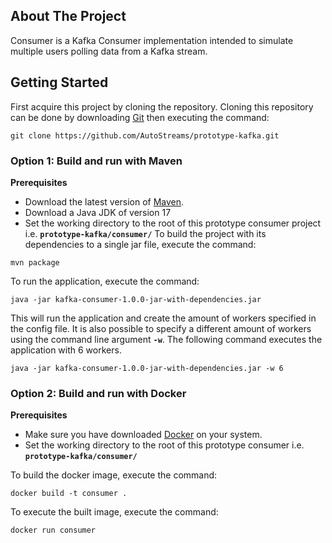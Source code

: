 ## About The Project
Consumer is a Kafka Consumer implementation intended to simulate multiple users polling data from a Kafka stream.
## Getting Started
First acquire this project by cloning the repository. Cloning this repository can be done by downloading [Git](https://git-scm.com/) then executing the command:
```
git clone https://github.com/AutoStreams/prototype-kafka.git
```
### Option 1: Build and run with Maven
**Prerequisites**
* Download the latest version of [Maven](https://maven.apache.org/).
* Download a Java JDK of version 17
* Set the working directory to the root of this prototype consumer project i.e. **`prototype-kafka/consumer/`**
  To build the project with its dependencies to a single jar file, execute the command:
```
mvn package
```
To run the application, execute the command:
```
java -jar kafka-consumer-1.0.0-jar-with-dependencies.jar
```
This will run the application and create the amount of workers specified in the config file.
It is also possible to specify a different amount of workers using the command line argument **`-w`**. The following
command executes the application with 6 workers.
```
java -jar kafka-consumer-1.0.0-jar-with-dependencies.jar -w 6
```
### Option 2: Build and run with Docker
**Prerequisites**
* Make sure you have downloaded [Docker](https://www.docker.com/) on your system.
* Set the working directory to the root of this prototype consumer i.e. **`prototype-kafka/consumer/`**

To build the docker image, execute the command:
```
docker build -t consumer .
```

To execute the built image, execute the command:
```
docker run consumer 
```
